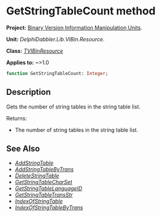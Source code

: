 # GetStringTableCount method

**Project:** [Binary Version Information Manipulation Units](../API.md).

**Unit:** _DelphiDabbler.Lib.VIBin.Resource_.

**Class:** _[TVIBinResource](./TVIBinResource.md)_

**Applies to:** ~>1.0

```pascal
function GetStringTableCount: Integer;
```

## Description

Gets the number of string tables in the string table list.

Returns:

* The number of string tables in the string table list.

## See Also

* [_AddStringTable_](./TVIBinResource-AddStringTable.md)
* [_AddStringTableByTrans_](./TVIBinResource-AddStringTableByTrans.md)
* [_DeleteStringTable_](./TVIBinResource-DeleteStringTable.md)
* [_GetStringTableCharSet_](./TVIBinResource-GetStringTableCharSet.md)
* [_GetStringTableLanguageID_](./TVIBinResource-GetStringTableLanguageID.md)
* [_GetStringTableTransStr_](./TVIBinResource-GetStringTableTransStr.md)
* [_IndexOfStringTable_](./TVIBinResource-IndexOfStringTable.md)
* [_IndexOfStringTableByTrans_](./TVIBinResource-IndexOfStringTableByTrans.md)

